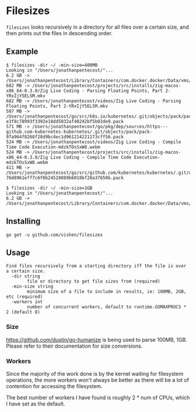# Filesizes

`filesizes` looks recursively in a directory for all files
over a certain size, and then prints out the files in descending
order.

## Example

```
$ filesizes -dir ~/ -min-size=400MB
Looking in "/Users/jonathanpentecost/"...
6.2 GB -> /Users/jonathanpentecost/Library/Containers/com.docker.docker/Data/vms/0/Docker.qcow2
682 MB -> /Users/jonathanpentecost/projects/src/installs/zig-macos-x86_64-0.3.0/Zig Live Coding - Parsing Floating Points, Part 2-YRxIjY5ELSM.mkv
682 MB -> /Users/jonathanpentecost/videos/Zig Live Coding - Parsing Floating Points, Part 2-YRxIjY5ELSM.mkv
587 MB -> /Users/jonathanpentecost/go/src/k8s.io/kubernetes/.git/objects/pack/pack-e3f8c78993f3392e18dd5032af40242bf5b02de9.pack
571 MB -> /Users/jonathanpentecost/go/pkg/dep/sources/https---github.com-kubernetes-kubernetes/.git/objects/pack/pack-97a964f8268f28d9bc4ec1d961214221173cff56.pack
524 MB -> /Users/jonathanpentecost/videos/Zig Live Coding - Compile Time Code Execution-mdzkTOsSxW8.webm
524 MB -> /Users/jonathanpentecost/projects/src/installs/zig-macos-x86_64-0.3.0/Zig Live Coding - Compile Time Code Execution-mdzkTOsSxW8.webm
411 MB -> /Users/jonathanpentecost/go/src/github.com/kubernetes/kubernetes/.git/objects/pack/pack-76d8961eff7c6f0b24528089b6018bf28a37650b.pack
```

```
$ filesizes -dir ~/ -min-size=1GB
Looking in "/Users/jonathanpentecost/"...
6.2 GB -> /Users/jonathanpentecost/Library/Containers/com.docker.docker/Data/vms/0/Docker.qcow2
```

## Installing

    go get -u github.com/vishen/filesizes

## Usage

```
Find files recursively from a starting directory iff the file is over a certain size.
  -dir string
    	file or directory to get file sizes from (required)
  -min-size string
    	minimum size of a file to include in results, ie: 100MB, 2GB, etc (required)
  -workers int
    	number of concurrent workers, default to runtime.GOMAXPROCS * 2 (default 8)
```

### Size

https://github.com/dustin/go-humanize is being used to parse 100MB, 1GB.
Please refer to their documentation for size conversions.

### Workers

Since the majority of the work done is by the kernel waiting for
filesystem operations, the more workers won't always be better as
there will be a lot of contention for accessing the filesystem.

The best number of workers I have found is roughly 2 * num of CPUs,
which I have set as the default.

